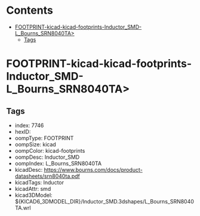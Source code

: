 



Contents
========

* [FOOTPRINT-kicad-kicad-footprints-Inductor_SMD-L_Bourns_SRN8040TA>](#footprint-kicad-kicad-footprints-inductor_smd-l_bourns_srn8040ta)
	* [Tags](#tags)

# FOOTPRINT-kicad-kicad-footprints-Inductor_SMD-L_Bourns_SRN8040TA>

## Tags

- index: 7746
- hexID: 
- oompType: FOOTPRINT
- oompSize: kicad
- oompColor: kicad-footprints
- oompDesc: Inductor_SMD
- oompIndex: L_Bourns_SRN8040TA
- kicadDesc: https://www.bourns.com/docs/product-datasheets/srn8040ta.pdf
- kicadTags: Inductor
- kicadAttr: smd
- kicad3DModel: ${KICAD6_3DMODEL_DIR}/Inductor_SMD.3dshapes/L_Bourns_SRN8040TA.wrl
